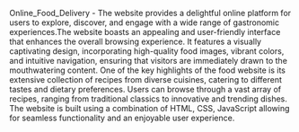 Online_Food_Delivery - The website provides a delightful online platform for users to explore, discover, and engage with a wide range of gastronomic experiences.The website boasts an appealing and user-friendly interface that enhances the overall browsing experience. It features a visually captivating design, incorporating high-quality food images, vibrant colors, and intuitive navigation, ensuring that visitors are immediately drawn to the mouthwatering content.
One of the key highlights of the food website is its extensive collection of recipes from diverse cuisines, catering to different tastes and dietary preferences. Users can browse through a vast array of recipes, ranging from traditional classics to innovative and trending dishes.
The website is built using a combination of HTML, CSS, JavaScript allowing for seamless functionality and an enjoyable user experience.
